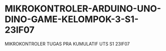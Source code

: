 # MIKROKONTROLER-ARDUINO-UNO-DINO-GAME-KELOMPOK-3-S1-23IF07
MIKROKONTROLER TUGAS PRA KUMULATIF UTS S1 23IF07
